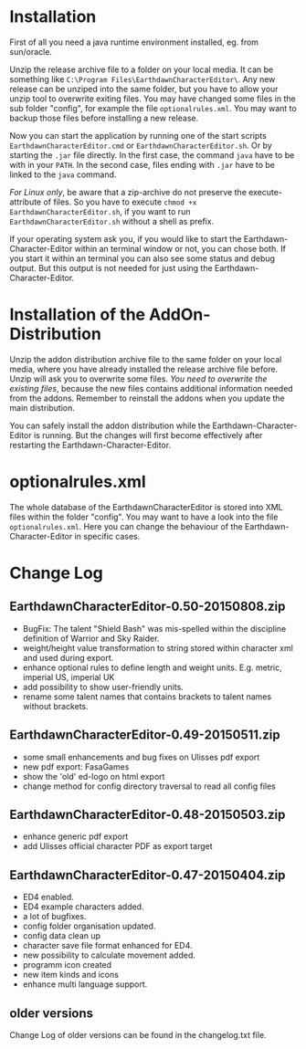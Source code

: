 # Installation #
First of all you need a java runtime environment installed, eg. from sun/oracle.

Unzip the release archive file to a folder on your local media. It can be something like `C:\Program Files\EarthdawnCharacterEditor\`. Any new release can be unziped into the same folder, but you have to allow your unzip tool to overwrite exiting files. You may have changed some files in the sub folder "config", for example the file `optionalrules.xml`. You may want to backup those files before installing a new release.

Now you can start the application by running one of the start scripts `EarthdawnCharacterEditor.cmd` or `EarthdawnCharacterEditor.sh`. Or by starting the `.jar` file directly. In the first case, the command `java` have to be with in your `PATH`. In the second case, files ending with `.jar` have to be linked to the `java` command.

*For Linux only*, be aware that a zip-archive do not preserve the execute-attribute of files. So you have to execute `chmod +x EarthdawnCharacterEditor.sh`, if you want to run `EarthdawnCharacterEditor.sh` without a shell as prefix.

If your operating system ask you, if you would like to start the Earthdawn-Character-Editor within an terminal window or not, you can chose both. If you start it within an terminal you can also see some status and debug output. But this output is not needed for just using the Earthdawn-Character-Editor.


# Installation of the AddOn-Distribution #

Unzip the addon distribution archive file to the same folder on your local media, where you have already installed the release archive file before. Unzip will ask you to overwrite some files. *You need to overwrite the existing files*, because the new files contains additional information needed from the addons. Remember to reinstall the addons when you update the main distribution.

You can safely install the addon distribution while the Earthdawn-Character-Editor is running. But the changes will first become effectively after restarting the Earthdawn-Character-Editor.


# optionalrules.xml #
The whole database of the EarthdawnCharacterEditor is stored into XML files within the folder "config". You may want to have a look into the file `optionalrules.xml`. Here you can change the behaviour of the Earthdawn-Character-Editor in specific cases.


# Change Log #
## EarthdawnCharacterEditor-0.50-20150808.zip ##
+ BugFix: The talent "Shield Bash" was mis-spelled within the discipline definition of Warrior and Sky Raider.
+ weight/height value transformation to string stored within character xml and used during export.
+ enhance optional rules to define length and weight units. E.g. metric, imperial US, imperial UK
+ add possibility to show user-friendly units.
+ rename some talent names that contains brackets to talent names without brackets.
## EarthdawnCharacterEditor-0.49-20150511.zip ##
+ some small enhancements and bug fixes on Ulisses pdf export
+ new pdf export: FasaGames
+ show the 'old' ed-logo on html export
+ change method for config directory traversal to read all config files
## EarthdawnCharacterEditor-0.48-20150503.zip ##
+ enhance generic pdf export
+ add Ulisses official character PDF as export target
## EarthdawnCharacterEditor-0.47-20150404.zip ##
+ ED4 enabled.
+ ED4 example characters added.
+ a lot of bugfixes.
+ config folder organisation updated.
+ config data clean up
+ character save file format enhanced for ED4.
+ new possibility to calculate movement added.
+ programm icon created
+ new item kinds and icons
+ enhance multi language support.
## older versions ##
Change Log of older versions can be found in the changelog.txt file.
